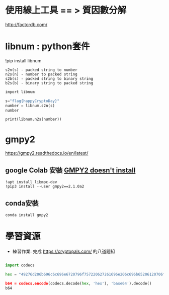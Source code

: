 # 使用線上工具 == > 質因數分解    

http://factordb.com/

# libnum : python套件

!pip install libnum

```
s2n(s) - packed string to number
n2s(n) - number to packed string
s2b(s) - packed string to binary string
b2s(b) - binary string to packed string
```
```python
import libnum

s="flag{happyCryptoDay}"
number = libnum.s2n(s)
number
```
```
print(libnum.n2s(number))
```
# gmpy2

https://gmpy2.readthedocs.io/en/latest/

## google Colab 安裝 [GMPY2 doesn't install](https://stackoverflow.com/questions/50474091/gmpy2-doesnt-install)
```
!apt install libmpc-dev
!pip3 install --user gmpy2==2.1.0a2
```
## conda安裝
```
conda install gmpy2
```

# 學習資源

- 練習作業: 完成 https://cryptopals.com/ 的八道題組

```python

import codecs

hex = "49276d206b696c6c696e6720796f757220627261696e206c696b65206120706f69736f6e6f7573206d757368726f6f6d“

b64 = codecs.encode(codecs.decode(hex, 'hex'), 'base64').decode()
b64
```
